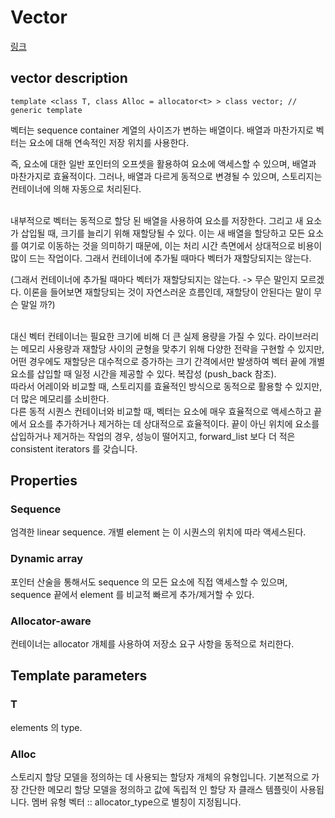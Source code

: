 # Vector

[링크](https://www.cplusplus.com/reference/vector/vector/)

## vector description

``
template <class T, class Alloc = allocator<t> > class vector; // generic template
``

벡터는 sequence container 계열의 사이즈가 변하는 배열이다.
배열과 마찬가지로 벡터는 요소에 대해 연속적인 저장 위치를 사용한다.

즉, 요소에 대한 일반 포인터의 오프셋을 활용하여 요소에 액세스할 수 있으며, 배열과 마찬가지로 효율적이다. 그러나, 배열과 다르게 동적으로 변경될 수 있으며, 스토리지는 컨테이너에 의해 자동으로 처리된다.

<br/>
내부적으로 벡터는 동적으로 할당 된 배열을 사용하여 요소를 저장한다. 그리고 새 요소가 삽입될 때, 크기를 늘리기 위해 재할당될 수 있다. 이는 새 배열을 할당하고 모든 요소를 여기로 이동하는 것을 의미하기 때문에, 이는 처리 시간 측면에서 상대적으로 비용이 많이 드는 작업이다. 그래서 컨테이너에 추가될 때마다 벡터가 재할당되지는 않는다.

(그래서 컨테이너에 추가될 때마다 벡터가 재할당되지는 않는다. -> 무슨 말인지 모르겠다. 이론을 들어보면 재할당되는 것이 자연스러운 흐름인데, 재할당이 안된다는 말이 무슨 말일 까?)

<br/>
대신 벡터 컨테이너는 필요한 크기에 비해 더 큰 실제 용량을 가질 수 있다. 라이브러리는 메모리 사용량과 재할당 사이의 균형을 맞추기 위해 다양한 전략을 구현할 수 있지만, 어떤 경우에도 재할당은 대수적으로 증가하는 크기 간격에서만 발생하여 벡터 끝에 개별 요소를 삽입할 때 일정 시간을 제공할 수 있다. 복잡성 (push_back 참조).

<br/>
따라서 어레이와 비교할 때, 스토리지를 효율적인 방식으로 동적으로 활용할 수 있지만, 더 많은 메모리를 소비한다.

<br/>
다른 동적 시퀀스 컨테이너와 비교할 때, 벡터는 요소에 매우 효율적으로 액세스하고 끝에서 요소를 추가하거나 제거하는 데 상대적으로 효율적이다. 끝이 아닌 위치에 요소를 삽입하거나 제거하는 작업의 경우, 성능이 떨어지고, forward_list 보다 더 적은 consistent iterators 를 갖습니다.

## Properties

### Sequence
 엄격한 linear sequence. 개별 element 는 이 시퀀스의 위치에 따라 액세스된다.

### Dynamic array
 포인터 산술을 통해서도 sequence 의 모든 요소에 직접 액세스할 수 있으며, sequence 끝에서 element 를 비교적 빠르게 추가/제거할 수 있다.
 
### Allocator-aware
 컨테이너는 allocator 개체를 사용하여 저장소 요구 사항을 동적으로 처리한다.

## Template parameters

### T
 elements 의 type.

### Alloc
 스토리지 할당 모델을 정의하는 데 사용되는 할당자 개체의 유형입니다. 기본적으로 가장 간단한 메모리 할당 모델을 정의하고 값에 독립적 인 할당 자 클래스 템플릿이 사용됩니다.
멤버 유형 벡터 :: allocator_type으로 별칭이 지정됩니다.

